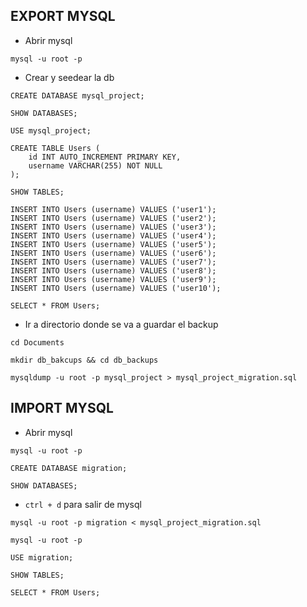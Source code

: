 ## EXPORT MYSQL 
- Abrir mysql

``` terminal
mysql -u root -p
```

- Crear y seedear la db

``` mysql
CREATE DATABASE mysql_project;

SHOW DATABASES;

USE mysql_project;

CREATE TABLE Users (
    id INT AUTO_INCREMENT PRIMARY KEY,
    username VARCHAR(255) NOT NULL
);

SHOW TABLES;

INSERT INTO Users (username) VALUES ('user1');
INSERT INTO Users (username) VALUES ('user2');
INSERT INTO Users (username) VALUES ('user3');
INSERT INTO Users (username) VALUES ('user4');
INSERT INTO Users (username) VALUES ('user5');
INSERT INTO Users (username) VALUES ('user6');
INSERT INTO Users (username) VALUES ('user7');
INSERT INTO Users (username) VALUES ('user8');
INSERT INTO Users (username) VALUES ('user9');
INSERT INTO Users (username) VALUES ('user10');

SELECT * FROM Users;
```

- Ir a directorio donde se va a guardar el backup

``` terminal
cd Documents

mkdir db_bakcups && cd db_backups

mysqldump -u root -p mysql_project > mysql_project_migration.sql
```

## IMPORT MYSQL
- Abrir mysql
``` terminal
mysql -u root -p
```

``` mysql
CREATE DATABASE migration;

SHOW DATABASES;
```

- `ctrl + d` para salir de mysql


``` terminal
mysql -u root -p migration < mysql_project_migration.sql

mysql -u root -p
```

``` mysql
USE migration;

SHOW TABLES;

SELECT * FROM Users;
```
